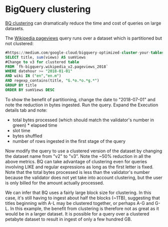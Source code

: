 # BigQuery clustering

[BQ clustering](https://cloud.google.com/bigquery/docs/clustered-tables) 
can dramatically reduce the time and cost of queries on large datasets.

The [Wikipedia pageviews](https://console.cloud.google.com/bigquery?sq=316488749670:97c8ffb43aad44a98a5ff80e1375c62b) query runs over a dataset which is partitioned but not clustered:

```sql
#https://medium.com/google-cloud/bigquery-optimized-cluster-your-tables-65e2f684594b
SELECT title, sum(views) AS sumViews
#Change to v3 for clustered table
FROM `fh-bigquery.wikipedia_v2.pageviews_2018`
WHERE datehour >= "2018-01-01"
AND wiki IN ("en","en.m")
AND regexp_contains(title, "G.*o.*o.*g.*")
GROUP BY title
ORDER BY sumViews DESC
```

To show the benefit of partitioning, change the date to "2018-07-01" and note the reduction in bytes ingested. Run the query. Expand the Execution details tab and note:
* total bytes processed (which should match the validator's number in green) * elapsed time
* slot time
* bytes shuffled
* number of rows ingested in the first stage of the query

Now modify the query to use a clustered version of the dataset by changing the dataset name from "v2" to "v3". Note the ~50% reduction in all the above metrics. BQ can take advantage of clustering even for queries involving LIKE and regular expressions as long as the first letter is fixed. Note that the total bytes processed is less than the validator's number because the validator does not yet take into account clustering, but the user is only billed for the amount actually processed.

We can infer that BQ uses a fairly large block size for clustering. In this case, it's still having to ingest about half the blocks (~1TB), suggesting that titles beginning with A-L may be clustered together, or perhaps A-G and G-L. In this example, the benefit from clustering is therefore not as great as it would be in a larger dataset. It is possible for a query over a clustered petabyte dataset to result in ingest of only a few hundred GB.